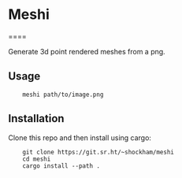 # Meshi
====

Generate 3d point rendered meshes from a png.


## Usage
```
    meshi path/to/image.png
```

## Installation
Clone this repo and then install using cargo:
```
    git clone https://git.sr.ht/~shockham/meshi 
    cd meshi
    cargo install --path .
```
